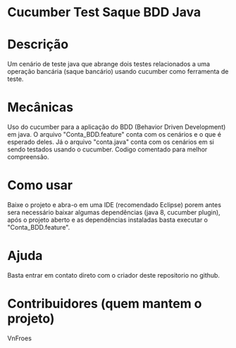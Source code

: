 # Cucumber Test Saque BDD Java
# Descrição
  Um cenário de teste java que abrange dois testes relacionados a uma operação bancária (saque bancário) usando cucumber como ferramenta de teste.
# Mecânicas
  Uso do cucumber para a aplicação do BDD (Behavior Driven Development) em java. O arquivo "Conta_BDD.feature" conta com os cenários e o que é esperado deles. Já o arquivo "conta.java" conta com os cenários em si sendo testados usando o cucumber. Codigo comentado para melhor compreensão.
# Como usar
  Baixe o projeto e abra-o em uma IDE (recomendado Eclipse) porem antes sera necessário baixar algumas dependências (java 8, cucumber plugin), após o projeto       aberto e as dependências instaladas basta executar o "Conta_BDD.feature".
# Ajuda
  Basta entrar em contato direto com o criador deste repositorio no github.
# Contribuidores (quem mantem o projeto)
  VnFroes
